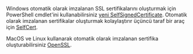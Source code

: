 Windows otomatik olarak imzalanan SSL sertifikalarını oluşturmak için PowerShell cmdlet'ini kullanabilirsiniz [yeni SelfSignedCertificate](/powershell/module/pkiclient/new-selfsignedcertificate?view=win10-ps). Otomatik olarak imzalanan sertifikalar oluşturmak kolaylaştırır üçüncü taraf bir araç için [SelfCert](https://www.pluralsight.com/blog/software-development/selfcert-create-a-self-signed-certificate-interactively-gui-or-programmatically-in-net).

MacOS ve Linux kullanarak otomatik olarak imzalanan sertifika oluşturabilirsiniz [OpenSSL](https://www.openssl.org/).
